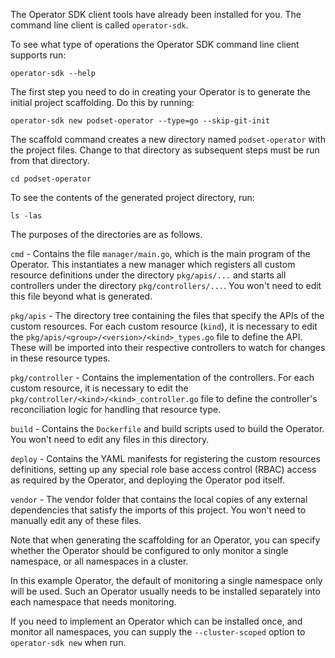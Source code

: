 The Operator SDK client tools have already been installed for you. The command line client is called `operator-sdk`.

To see what type of operations the Operator SDK command line client supports run:

```execute
operator-sdk --help
```

The first step you need to do in creating your Operator is to generate the initial project scaffolding. Do this by running:

```execute
operator-sdk new podset-operator --type=go --skip-git-init
```

The scaffold command creates a new directory named `podset-operator` with the project files. Change to that directory as subsequent steps must be run from that directory.

```execute
cd podset-operator
```

To see the contents of the generated project directory, run:

```execute
ls -las
```

The purposes of the directories are as follows.

`cmd` - Contains the file `manager/main.go`, which is the main program of the Operator. This instantiates a new manager which registers all custom resource definitions under the directory `pkg/apis/...` and starts all controllers under the directory `pkg/controllers/...`. You won't need to edit this file beyond what is generated.

`pkg/apis` - The directory tree containing the files that specify the APIs of the custom resources. For each custom resource (`kind`), it is necessary to edit the `pkg/apis/<group>/<version>/<kind>_types.go` file to define the API. These will be imported into their respective controllers to watch for changes in these resource types.

`pkg/controller` - Contains the implementation of the controllers. For each custom resource, it is necessary to edit the `pkg/controller/<kind>/<kind>_controller.go` file to define the controller's reconciliation logic for handling that resource type.

`build` - Contains the `Dockerfile` and build scripts used to build the Operator. You won't need to edit any files in this directory.

`deploy` - Contains the YAML manifests for registering the custom resources definitions, setting up any special role base access control (RBAC) access as required by the Operator, and deploying the Operator pod itself.

`vendor` - The vendor folder that contains the local copies of any external dependencies that satisfy the imports of this project. You won't need to manually edit any of these files.

Note that when generating the scaffolding for an Operator, you can specify whether the Operator should be configured to only monitor a single namespace, or all namespaces in a cluster.

In this example Operator, the default of monitoring a single namespace only will be used. Such an Operator usually needs to be installed separately into each namespace that needs monitoring.

If you need to implement an Operator which can be installed once, and monitor all namespaces, you can supply the `--cluster-scoped` option to `operator-sdk new` when run.
